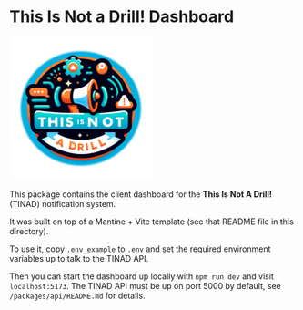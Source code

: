 # This Is Not a Drill! Dashboard

<img src="./public/ThisIsNotADrill_cutout.png" width="250" height="250">

This package contains the client dashboard for the **This Is Not A
Drill!** (TINAD) notification system.

It was built on top of a Mantine + Vite template (see that README file
in this directory).

To use it, copy `.env_example` to `.env` and set the required
environment variables up to talk to the TINAD API.

Then you can start the dashboard up locally with `npm run dev` and
visit `localhost:5173`. The TINAD API must be up on port 5000 by
default, see `/packages/api/README.md` for details.
